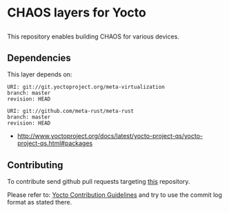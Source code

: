 # CHAOS layers for Yocto

##
This repository enables building CHAOS for various devices.

## Dependencies

This layer depends on:

    URI: git://git.yoctoproject.org/meta-virtualization
    branch: master
    revision: HEAD

    URI: git://github.com/meta-rust/meta-rust
    branch: master
    revision: HEAD

* http://www.yoctoproject.org/docs/latest/yocto-project-qs/yocto-project-qs.html#packages 

## Contributing
To contribute send github pull requests targeting [this](https://github.com/mkilivan/meta-chaos) repository.

Please refer to: [Yocto Contribution Guidelines](https://wiki.yoctoproject.org/wiki/Contribution_Guidelines#General_Information) and try to use the commit log format as stated there.
